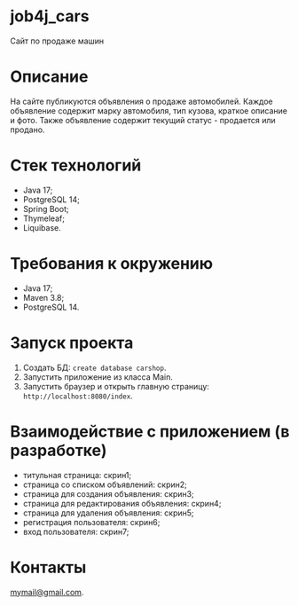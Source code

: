 # job4j_cars
Сайт по продаже машин

# Описание
На сайте публикуются объявления о продаже автомобилей. Каждое объявление содержит марку автомобиля, тип кузова, краткое 
описание и фото. Также объявление содержит текущий статус - продается или продано.

# Стек технологий
- Java 17;
- PostgreSQL 14;
- Spring Boot;
- Thymeleaf;
- Liquibase.

# Требования к окружению
- Java 17;
- Maven 3.8;
- PostgreSQL 14.

# Запуск проекта
1. Создать БД: ```create database carshop```.
2. Запустить приложение из класса Main.
3. Запустить браузер и открыть главную страницу: ```http://localhost:8080/index```.

# Взаимодействие с приложением (в разработке)
- титульная страница: скрин1;
- страница со списком объявлений: скрин2;
- страница для создания объявления: скрин3;
- страница для редактирования объявления: скрин4;
- страница для удаления объявления: скрин5;
- регистрация пользователя: скрин6;
- вход пользователя: скрин7;

# Контакты
mymail@gmail.com.